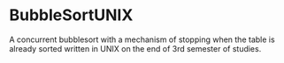 # BubbleSortUNIX
A concurrent bubblesort with a mechanism of stopping when the table is already sorted written in UNIX on the end of 3rd semester of studies.
